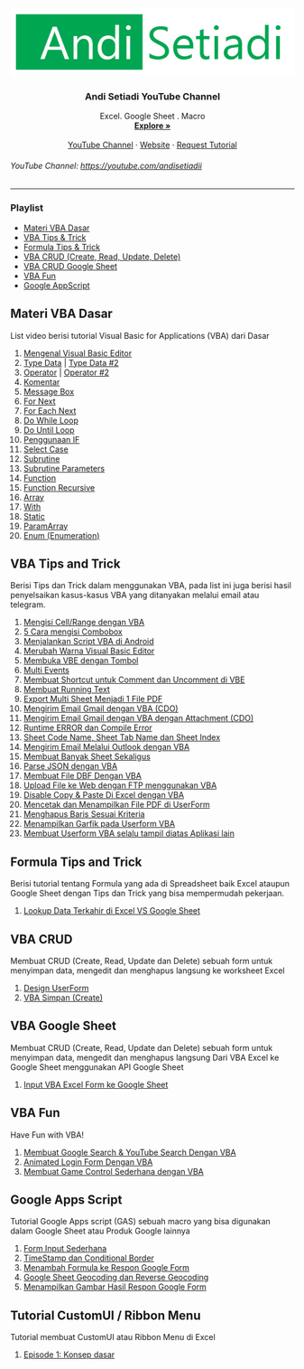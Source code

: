<!-- PROJECT LOGO -->
<br />
<p align="center">
  <a href="https://github.com/othneildrew/Best-README-Template">
    <img src="images/Andi Setiadi.png" alt="Logo">
  </a>

  <h3 align="center">Andi Setiadi YouTube Channel</h3>

  <p align="center">
    Excel. Google Sheet . Macro
    <br />
    <a href="https://setiadi.my.id"><strong>Explore »</strong></a>
    <br />
    <br />
    <a href="https://youtube.com/andisetiadii">YouTube Channel</a>
    ·
    <a href="https://setiadi.my.id">Website</a>
    ·
    <a href="https://setiadi.my.id/kontak/">Request Tutorial</a>
  </p>
</p>

<!-- TABLE OF CONTENTS -->
###### YouTube Channel: https://youtube.com/andisetiadii
-----
### Playlist
* [Materi VBA Dasar](#materi-vba-dasar)
* [VBA Tips & Trick](#vba-tips-and-trick)
* [Formula Tips & Trick](#Formula-tips-and-trick)
* [VBA CRUD (Create, Read, Update, Delete)](#vba-crud)
* [VBA CRUD Google Sheet](#vba-google-sheet)
* [VBA Fun](#vba-fun)
* [Google AppScript](#google-apps-script)

## Materi VBA Dasar
List video berisi tutorial Visual Basic for Applications (VBA) dari Dasar
1. <a href="https://youtu.be/XCc2L0LZ9UI">Mengenal Visual Basic Editor</a>
2. <a href="https://youtu.be/gxk_TaEF_Fo">Type Data</a> | <a href="https://youtu.be/6NlrKbeuUas">Type Data #2</a>
3. <a href="https://youtu.be/axuTpYCQ4vU">Operator</a> | <a href="https://youtu.be/g949kWAbiX0">Operator #2</a>
4. <a href="https://youtu.be/mL88vMY14yI">Komentar</a>
5. <a href="https://youtu.be/xmbjqSvdXJQ">Message Box</a>
6. <a href="https://youtu.be/zybdybeCpYc">For Next</a>
7. <a href="https://youtu.be/kLIeUTzfvNk">For Each Next</a>
8. <a href="https://youtu.be/6ekywc9gmJU">Do While Loop</a>
9. <a href="https://youtu.be/-TiwL8sb-9c">Do Until Loop</a>
10. <a href="https://youtu.be/dNc3Qa8U9D0">Penggunaan IF</a>
12. <a href="https://youtu.be/gOalPp8vo8M">Select Case</a>
14. <a href="https://youtu.be/5EueFJScpMk">Subrutine</a>
15. <a href="https://youtu.be/ZtVHJ0u2ouU">Subrutine Parameters</a>
16. <a href="https://youtu.be/5jESz_LaQYw">Function</a>
17. <a href="https://youtu.be/IdRjsezpgCE">Function Recursive</a>
18. <a href="https://youtu.be/wTGEc0iV2_g">Array</a>
19. <a href="https://youtu.be/dQfU1J1cd8A">With</a>
20. <a href="https://youtu.be/0Zqj2nyEOYk">Static</a> 
21. <a href="https://youtu.be/e7gFowpisK4">ParamArray</a> 
22. <a href="https://youtu.be/Z9mGlfYsu2Q">Enum (Enumeration)</a> 

## VBA Tips and Trick
Berisi Tips dan Trick dalam menggunakan VBA, pada list ini juga berisi hasil penyelsaikan kasus-kasus VBA yang ditanyakan melalui email atau telegram.
1. <a href="https://youtu.be/1K7nmC7ae_U">Mengisi Cell/Range dengan VBA</a>
2. <a href="https://youtu.be/v_eC8jmCUxY">5 Cara mengisi Combobox</a>
3. <a href="https://youtu.be/UxTxHtJR5oY">Menjalankan Script VBA di Android</a>
4. <a href="https://youtu.be/OYa948yqXJs">Merubah Warna Visual Basic Editor</a>
5. <a href="https://youtu.be/jmfy0JT1d5Q">Membuka VBE dengan Tombol</a> 
6. <a href="https://youtu.be/4sG5D8Gmf24">Multi Events</a> 
7. <a href="https://youtu.be/vuMK59QEi9s">Membuat Shortcut untuk Comment dan Uncomment di VBE</a>
8. <a href="https://youtu.be/FOItRD_UNBM">Membuat Running Text</a>
9. <a href="https://youtu.be/21HZyGciCYs">Export Multi Sheet Menjadi 1 File PDF</a>
10. <a href="https://youtu.be/KtE3JtGtOMk">Mengirim Email Gmail dengan VBA (CDO)</a>
11. <a href="https://youtu.be/e2nrQpwdhw8">Mengirim Email Gmail dengan VBA dengan Attachment (CDO)</a>
12. <a href="https://youtu.be/zHVz8xmvByc">Runtime ERROR dan Compile Error</a>
13. <a href="https://youtu.be/Ke6Y24rhE4k">Sheet Code Name, Sheet Tab Name dan Sheet Index</a>
14. <a href="https://youtu.be/5CA27Q0dJ0Q">Mengirim Email Melalui Outlook dengan VBA</a>
15. <a href="https://youtu.be/_fEOg0h_Z2Y">Membuat Banyak Sheet Sekaligus</a>
16. <a href="https://youtu.be/9y-riDYn8FE">Parse JSON dengan VBA</a>
17. <a href="https://youtu.be/Ki7JYJKg6_s">Membuat File DBF Dengan VBA</a>
18. <a href="https://youtu.be/s1MFPJCafB0">Upload File ke Web dengan FTP menggunakan VBA</a>
19. <a href="https://youtu.be/zWg10Kn6LBo">Disable Copy & Paste Di Excel dengan VBA</a>
20. <a href="https://youtu.be/4tNIGKMVSPI">Mencetak dan Menampilkan File PDF di UserForm</a>
21. <a href="https://youtu.be/JsUB1TG_SCw">Menghapus Baris Sesuai Kriteria</a>
22. <a href="https://youtu.be/S7JpEtEqzTU">Menampilkan Garfik pada Userform VBA</a>
23. <a href="https://youtu.be/L8qJKKvjRPg">Membuat Userform VBA selalu tampil diatas Aplikasi lain</a>


## Formula Tips and Trick
Berisi tutorial tentang Formula yang ada di Spreadsheet baik Excel ataupun Google Sheet dengan Tips dan Trick yang bisa mempermudah pekerjaan.
1. <a href="https://youtu.be/9LKnV38736E">Lookup Data Terkahir di Excel VS Google Sheet</a>

## VBA CRUD
Membuat CRUD (Create, Read, Update dan Delete) sebuah form untuk menyimpan data, mengedit dan menghapus langsung ke worksheet Excel
1. <a href="https://youtu.be/bJKZ59KMGAU">Design UserForm</a> 
2. <a href="https://youtu.be/EW0E_FhvngE">VBA Simpan (Create)</a> 

## VBA Google Sheet
Membuat CRUD (Create, Read, Update dan Delete) sebuah form untuk menyimpan data, mengedit dan menghapus langsung Dari VBA Excel ke Google Sheet menggunakan API Google Sheet
1. <a href="https://youtu.be/-w3-Vg2ZzSM">Input VBA Excel Form ke Google Sheet</a> 

## VBA Fun
Have Fun with VBA!
1. <a href="https://youtu.be/bZNx0dIMcVY">Membuat Google Search & YouTube Search Dengan VBA</a> 
2. <a href="https://youtu.be/W8W7mEA8kz0">Animated Login Form Dengan VBA</a>
3. <a href="https://youtu.be/0fPg4nO-6WA">Membuat Game Control Sederhana dengan VBA</a>

## Google Apps Script
Tutorial Google Apps script (GAS) sebuah macro yang bisa digunakan dalam Google Sheet atau Produk Google lainnya
1. <a href="https://youtu.be/orvH0c90iFk">Form Input Sederhana</a> 
2. <a href="https://youtu.be/vea4dCzngOU">TimeStamp dan Conditional Border</a>
3. <a href="https://youtu.be/NKkol9gS5iY">Menambah Formula ke Respon Google Form</a>
4. <a href="https://youtu.be/35M9O4XFx7c">Google Sheet Geocoding dan Reverse Geocoding</a>
5. <a href="https://youtu.be/ek_XrdkcUXg">Menampilkan Gambar Hasil Respon Google Form</a>

## Tutorial CustomUI / Ribbon Menu
Tutorial membuat CustomUI atau Ribbon Menu di Excel
1. <a href="https://youtu.be/JPMUPPm_xBs">Episode 1: Konsep dasar</a> 
